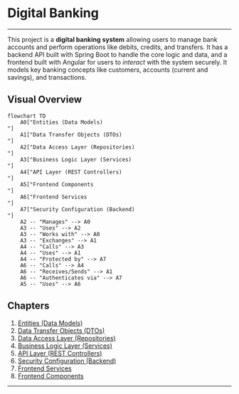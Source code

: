 # Digital Banking
---
This project is a **digital banking system** allowing users to manage bank accounts and perform operations like debits, credits, and transfers.
It has a backend API built with Spring Boot to handle the core logic and data, and a frontend built with Angular for users to *interact* with the system securely.
It models key banking concepts like customers, accounts (current and savings), and transactions.


## Visual Overview

```mermaid
flowchart TD
    A0["Entities (Data Models)
"]
    A1["Data Transfer Objects (DTOs)
"]
    A2["Data Access Layer (Repositories)
"]
    A3["Business Logic Layer (Services)
"]
    A4["API Layer (REST Controllers)
"]
    A5["Frontend Components
"]
    A6["Frontend Services
"]
    A7["Security Configuration (Backend)
"]
    A2 -- "Manages" --> A0
    A3 -- "Uses" --> A2
    A3 -- "Works with" --> A0
    A3 -- "Exchanges" --> A1
    A4 -- "Calls" --> A3
    A4 -- "Uses" --> A1
    A4 -- "Protected by" --> A7
    A6 -- "Calls" --> A4
    A6 -- "Receives/Sends" --> A1
    A6 -- "Authenticates via" --> A7
    A5 -- "Uses" --> A6
```

## Chapters

1. [Entities (Data Models)
](01_entities__data_models__.md)
2. [Data Transfer Objects (DTOs)
](02_data_transfer_objects__dtos__.md)
3. [Data Access Layer (Repositories)
](03_data_access_layer__repositories__.md)
4. [Business Logic Layer (Services)
](04_business_logic_layer__services__.md)
5. [API Layer (REST Controllers)
](05_api_layer__rest_controllers__.md)
6. [Security Configuration (Backend)
](06_security_configuration__backend__.md)
7. [Frontend Services
](07_frontend_services_.md)
8. [Frontend Components
](08_frontend_components_.md)

---
